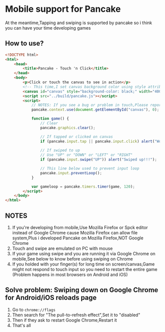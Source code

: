 # Mobile support for Pancake
At the meantime,Tapping and swiping is supported by pancake so i think you can have your time developing games

## How to use?
```html
<!DOCTYPE html>
<html>
    <head>
        <title>Pancake - Touch 'n Click</title>
    </head>
    <body>
        <p>Click or touch the canvas to see in action</p>
        <!-- This time,I set canvas background color using style attribute -->
        <canvas id="canvas" style="background-color: black;" width="400" height="400"></canvas>
        <script src="../build/pancake.js"></script>
        <script>
            // NOTES: If you see a bug or problem in touch,Please report in GitHub issues
            pancake.context.use(document.getElementById("canvas"), 0);

            function game() {
                // Clear
                pancake.graphics.clear();

                // If tapped or clicked on canvas
                if (pancake.input.tap || pancake.input.click) alert("Works!!!");
                
                // If swiped to up
                // Use "UP" or "DOWN" or "LEFT" or "RIGHT"
                if (pancake.input.swipe("UP")) alert("Swiped up!!!");

                // This line below used to prevent input loop
                pancake.input.preventLoop();
            }

            var gameloop = pancake.timers.timer(game, 120);
        </script>
    </body>
</html>
```
## NOTES
1. If you're developing from mobile,Use Mozilla Firefox or Spck editor instead of Google Chrome cause Mozilla Firefox can allow file system,Plus i developed Pancake on Mozilla Firefox,NOT Google Chrome
2. Touch and swipe are emulated on PC with mouse
3. If your game using swipe and you are running it via Google Chrome on mobile,See below to know before using swiping on Chrome
4. If you holded with your finger(s) for long time on screen/canvas,Game might not respond to touch input so you need to restart the entire game (Problem happens in most browsers on Android and iOS)

## Solve problem: Swiping down on Google Chrome for Android/iOS reloads page
1. Go to `chrome://flags`
2. Then search for "The pull-to-refresh effect",Set it to "disabled"
3. Then if they ask to restart Google Chrome,Restart it
4. That's all